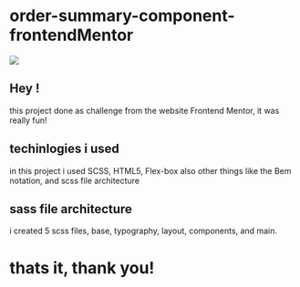 # order-summary-component-frontendMentor

![](https://github.com/maybeAbdullah/order-summary-component-frontendMentor/blob/master/websiteimage.png?raw=true)

## Hey !
this project done as challenge from the website Frontend Mentor, it was really fun!

## techinlogies i used
in this project i used SCSS, HTML5, Flex-box
also other things like the Bem notation, and scss file architecture

## sass file architecture
i created 5 scss files, base, typography, layout, components, and main. 


# thats it, thank you! 
